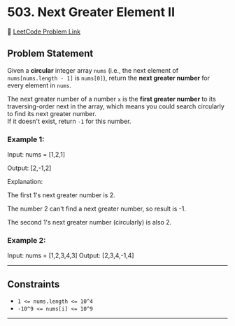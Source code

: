 # 503. Next Greater Element II

🔗 [LeetCode Problem Link](https://leetcode.com/problems/next-greater-element-ii/description/)

## Problem Statement

Given a **circular** integer array `nums` (i.e., the next element of `nums[nums.length - 1]` is `nums[0]`), return the **next greater number** for every element in `nums`.

The next greater number of a number `x` is the **first greater number** to its traversing-order next in the array, which means you could search circularly to find its next greater number.  
If it doesn't exist, return `-1` for this number.

### Example 1:
Input: nums = [1,2,1]

Output: [2,-1,2]

Explanation:

The first 1's next greater number is 2.

The number 2 can't find a next greater number, so result is -1.

The second 1's next greater number (circularly) is also 2.



### Example 2:
Input: nums = [1,2,3,4,3]
Output: [2,3,4,-1,4]

---

## Constraints
- `1 <= nums.length <= 10^4`
- `-10^9 <= nums[i] <= 10^9`

---